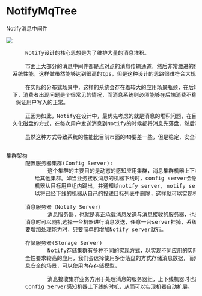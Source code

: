 # NotifyMqTree
Notify消息中间件

![](https://i.imgur.com/arAfaRA.png)

<pre>
      Notify设计的核心思想是为了维护大量的消息堆积。

      市面上大部分的消息中间件都是点对点的消息传输通道，然后非常激进的使用内存来提升整体的
  系统性能，这样做虽然能够达到很高的tps，但是这种设计的思路很难符合大规模分布式场景的实际需要。

      在实际的分布式场景中，这样的系统会存在着较大的应用场景瓶颈，在后端有大量消费者的前提
  下，消费者出现问题是个很常见的情况，而消息系统则必须能够在后端消费不稳定的情况下，仍然能够
   保证用户写入的正常。

      正因为如此，Notify在设计中，最优先考虑的就是消息的堆积问题，在目前的方案中，使用了持
  久化磁盘的方式，在每次用户发送消息到Notify的时候都将消息先落盘，然后再异步的进行消息投递。

      虽然这种方式导致系统的性能比目前市面的MQ要差一些，但是稳定，安全可靠是系统的核心诉求。

</pre>

<pre>
集群架构
      配置服务器集群(Config Server):
             这个集群的主要目的是动态的感知应用集群，消息集群机器上下线的过程，并及时广播
         给其他集群。如当业务接收消息的机器下线时，config server会感知到机器下线，从而将
         机器从目标用户组内踢出，并通知给notify server, notify server在获取通知后，就可
         以将已经下线的机器从自己的投递目标列表中删除，这样就可以实现机器的自动上下线扩容。

      消息服务器（Notify Server）
             消息服务器，也就是真正承载消息发送与消息接收的服务器，也是一个集群，应用发送
      消息时可以随机选择一台机器进行消息发送，任意一台server挂掉，系统都可以正常运行。当需
      要增加处理能力时，只要简单的增加Notify server就行。

      存储服务器(Storage Server)
             Notify存储集群有多种不同的实现方式，以实现不同应用的实际存储需求。针对消息安
      全性要求较高的应用，我们会选择使用多份落盘的方式存储消息数据，而对于吞吐量而不要求消
      息安全的场景，可以使用内存存储模型，

             消息接收集群业务方用于处理消息的服务器组，上下线机器时也能够动态的由
      Config Server感知机器上下线的时机，从而可以实现机器自动扩展。
</pre>